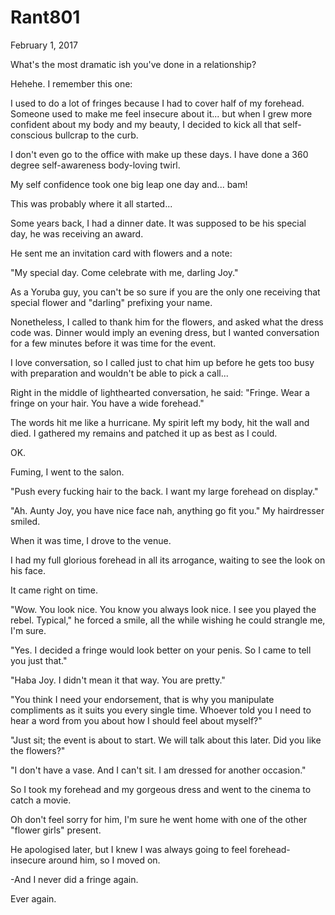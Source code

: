 # Rant801


February 1, 2017

What's the most dramatic ish you've done in a relationship? 

Hehehe. I remember this one:

I used to do a lot of fringes because I had to cover half of my forehead. Someone used to make me feel insecure about it... but when I grew more confident about my body and my beauty, I decided to kick all that self-conscious bullcrap to the curb. 

I don't even go to the office with make up these days. I have done a 360 degree self-awareness body-loving twirl. 

My self confidence took one big leap one day and... bam! 

This was probably where it all started...

Some years back, I had a dinner date. It was supposed to be his special day, he was receiving an award. 

He sent me an invitation card with flowers and a note:

"My special day. Come celebrate with me, darling Joy."

As a Yoruba guy, you can't be so sure if you are the only one receiving that special flower and "darling" prefixing your name.

Nonetheless, I called to thank him for the flowers, and asked what the dress code was. Dinner would imply an evening dress, but I wanted conversation for a few minutes before it was time for the event.

I love conversation, so I called just to chat him up before he gets too busy with preparation and wouldn't be able to pick a call...

Right in the middle of lighthearted conversation, he said: "Fringe. Wear a fringe on your hair. You have a wide forehead."

The words hit me like a hurricane. My spirit left my body, hit the wall and died. I gathered my remains and patched it up as best as I could. 

OK. 

Fuming, I went to the salon.

"Push every fucking hair to the back. I want my large forehead on display."

"Ah. Aunty Joy, you have nice face nah, anything go fit you." My hairdresser smiled. 

When it was time, I drove to the venue.

I had my full glorious forehead in all its arrogance, waiting to see the look on his face.

It came right on time.

"Wow. You look nice. You know you always look nice. I see you played the rebel. Typical," he forced a smile, all the while wishing he could strangle me, I'm sure.

"Yes. I decided a fringe would look better on your penis. So I came to tell you just that."

"Haba Joy. I didn't mean it that way. You are pretty."

"You think I need your endorsement, that is why you manipulate compliments as it suits you every single time. Whoever told you I need to hear a word from you about how I should feel about myself?"

"Just sit; the event is about to start. We will talk about this later. Did you like the flowers?"

"I don't have a vase. And I can't sit. I am dressed for another occasion."

So I took my forehead and my gorgeous dress and went to the cinema to catch a movie.

Oh don't feel sorry for him, I'm sure he went home with one of the other "flower girls" present. 

He apologised later, but I knew I was always going to feel forehead-insecure around him, so I moved on.

-And I never did a fringe again. 

Ever again.